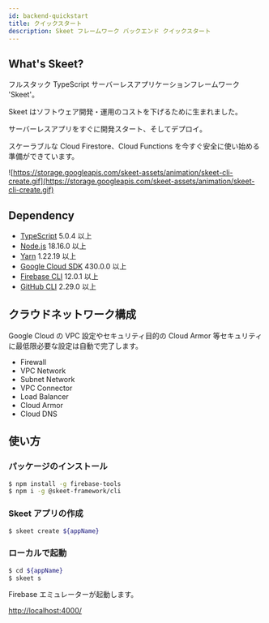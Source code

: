 ```yaml
---
id: backend-quickstart
title: クイックスタート
description: Skeet フレームワーク バックエンド クイックスタート
---
```


## What's Skeet?

フルスタック TypeScript サーバーレスアプリケーションフレームワーク 'Skeet'。

Skeet はソフトウェア開発・運用のコストを下げるために生まれました。

サーバーレスアプリをすぐに開発スタート、そしてデプロイ。

スケーラブルな Cloud Firestore、Cloud Functions を今すぐ安全に使い始める準備ができています。

![https://storage.googleapis.com/skeet-assets/animation/skeet-cli-create.gif](https://storage.googleapis.com/skeet-assets/animation/skeet-cli-create.gif)

## Dependency

- [TypeScript](https://www.typescriptlang.org/) 5.0.4 以上
- [Node.js](https://nodejs.org/ja/) 18.16.0 以上
- [Yarn](https://yarnpkg.com/) 1.22.19 以上
- [Google Cloud SDK](https://cloud.google.com/sdk/docs/install) 430.0.0 以上
- [Firebase CLI](https://firebase.google.com/docs/cli) 12.0.1 以上
- [GitHub CLI](https://cli.github.com/) 2.29.0 以上

## クラウドネットワーク構成

Google Cloud の VPC 設定やセキュリティ目的の Cloud Armor 等セキュリティに最低限必要な設定は自動で完了します。

- Firewall
- VPC Network
- Subnet Network
- VPC Connector
- Load Balancer
- Cloud Armor
- Cloud DNS

## 使い方

### パッケージのインストール

```bash
$ npm install -g firebase-tools
$ npm i -g @skeet-framework/cli
```

### Skeet アプリの作成

```bash
$ skeet create ${appName}
```

### ローカルで起動

```bash
$ cd ${appName}
$ skeet s
```

Firebase エミュレーターが起動します。

[http://localhost:4000/](http://localhost:4000/)
